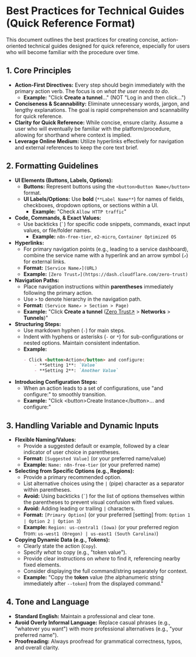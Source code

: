# Best Practices for Technical Guides (Quick Reference Format)

This document outlines the best practices for creating concise, action-oriented technical guides designed for quick reference, especially for users who will become familiar with the procedure over time.

## 1\. Core Principles

  * **Action-First Directives:** Every step should begin immediately with the primary action verb. The focus is on *what the user needs to do*.
      * **Example:** "Click **Create a tunnel**..." (NOT "Log in and then click...")
  * **Conciseness & Scannability:** Eliminate unnecessary words, jargon, and lengthy explanations. The goal is rapid comprehension and scannability for quick reference.
  * **Clarity for Quick Reference:** While concise, ensure clarity. Assume a user who will eventually be familiar with the platform/procedure, allowing for shorthand where context is implied.
  * **Leverage Online Medium:** Utilize hyperlinks effectively for navigation and external references to keep the core text brief.

## 2\. Formatting Guidelines

  * **UI Elements (Buttons, Labels, Options):**
      * **Buttons:** Represent buttons using the `<button>Button Name</button>` format.
      * **UI Labels/Options:** Use **bold** (`**Label Name**`) for names of fields, checkboxes, dropdown options, or sections within a UI.
          * **Example:** "Check `Allow HTTP traffic`"
  * **Code, Commands, & Exact Values:**
      * Use backticks (`` ` ``) for specific code snippets, commands, exact input values, or file/folder names.
          * **Example:** `n8n-free-tier`, `e2-micro`, `Container Optimized OS`
  * **Hyperlinks:**
      * For primary navigation points (e.g., leading to a service dashboard), combine the service name with a hyperlink and an arrow symbol (`↗`) for external links.
      * **Format:** `[Service Name↗](URL)`
      * **Example:** `[Zero Trust↗](https://dash.cloudflare.com/zero-trust)`
  * **Navigation Paths:**
      * Place navigation instructions within **parentheses** immediately following the primary action.
      * Use `>` to denote hierarchy in the navigation path.
      * **Format:** `(Service Name↗ > Section > Page)`
      * **Example:** "Click **Create a tunnel** ([Zero Trust↗](https://www.google.com/url?sa=E&source=gmail&q=https://dash.cloudflare.com/zero-trust) \> **Networks** \> **Tunnels**)"
  * **Structuring Steps:**
      * Use markdown hyphen (`-`) for main steps.
      * Indent with hyphens or asterisks (`-` or `*`) for sub-configurations or nested options. Maintain consistent indentation.
      * **Example:**
        ```markdown
        - Click <button>Action</button> and configure:
            - **Setting 1**: `Value`
            - **Setting 2**: `Another Value`
        ```
  * **Introducing Configuration Steps:**
      * When an action leads to a set of configurations, use "and configure:" to smoothly transition.
      * **Example:** "Click \<button\>Create Instance\</button\>... and configure:"

## 3\. Handling Variable and Dynamic Inputs

  * **Flexible Naming/Values:**
      * Provide a suggested default or example, followed by a clear indicator of user choice in parentheses.
      * **Format:** `[Suggested Value]` (or your preferred name/value)
      * **Example:** `Name: n8n-free-tier` (or your preferred name)
  * **Selecting from Specific Options (e.g., Regions):**
      * Provide a primary recommended option.
      * List alternative choices using the `|` (pipe) character as a separator within parentheses.
      * **Avoid:** Using backticks (`` ` ``) for the list of options themselves within the parentheses to prevent visual confusion with fixed values.
      * **Avoid:** Adding leading or trailing `|` characters.
      * **Format:** `[Primary Option]` (or your preferred [setting] from: `Option 1 | Option 2 | Option 3`)
      * **Example:** `Region: us-central1 (Iowa)` (or your preferred region from: `us-west1 (Oregon) | us-east1 (South Carolina)`)
  * **Copying Dynamic Data (e.g., Tokens):**
      * Clearly state the action (`Copy`).
      * Specify *what* to copy (e.g., "token value").
      * Provide clear instructions on *where* to find it, referencing nearby fixed elements.
      * Consider displaying the full command/string separately for context.
      * **Example:** "Copy the **token** value (the alphanumeric string immediately after `--token`) from the displayed command."

## 4\. Tone and Language

  * **Standard English:** Maintain a professional and clear tone.
  * **Avoid Overly Informal Language:** Replace casual phrases (e.g., "whatever you want") with more professional alternatives (e.g., "your preferred name").
  * **Proofreading:** Always proofread for grammatical correctness, typos, and overall clarity.